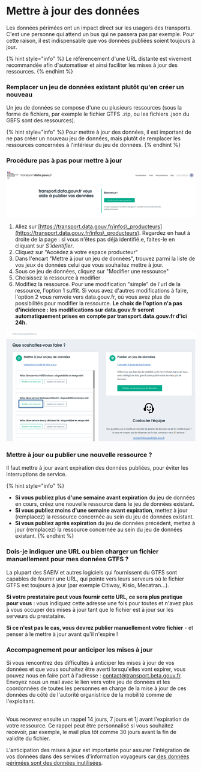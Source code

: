 # Mettre à jour des données

Les données périmées ont un impact direct sur les usagers des transports. C'est une personne qui attend un bus qui ne passera pas par exemple. Pour cette raison, il est indispensable que vos données publiées soient toujours à jour.

{% hint style="info" %}
Le référencement d'une URL distante est vivement recommandée afin d'automatiser et ainsi faciliter les mises à jour des ressources.&#x20;
{% endhint %}

### Remplacer un jeu de données existant plutôt qu'en créer un nouveau

Un jeu de données se compose d'une ou plusieurs ressources (sous la forme de fichiers, par exemple le fichier GTFS .zip, ou les fichiers .json du GBFS sont des ressources).

{% hint style="info" %}
Pour mettre à jour des données, il est important de ne pas créer un nouveau jeu de données, mais plutôt de remplacer les ressources concernées à l'intérieur du jeu de données.
{% endhint %}

### Procédure pas à pas pour mettre à jour

![](../.gitbook/assets/screenshot-from-2021-05-20-09-12-59.png)

1. Allez sur [https://transport.data.gouv.fr/infos\_producteurs](https://transport.data.gouv.fr/infos\_producteurs). Regardez en haut à droite de la page : si vous n'êtes pas déjà identifié.e, faites-le en cliquant sur _S'identifier_.
2. Cliquez sur "Accédez à votre espace producteur"
3. Dans l'encart "Mettre à jour un jeu de données", trouvez parmi la liste de vos jeux de données celui que vous souhaitez mettre à jour.
4. Sous ce jeu de données, cliquez sur "Modifier une ressource"
5. Choisissez la ressource à modifier
6. Modifiez la ressource. Pour une modification "simple" de l'url de la ressource, l'option 1 suffit. Si vous avez d'autres modifications à faire, l'option 2 vous renvoie vers data.gouv.fr, où vous avez plus de possibilités pour modifier la ressource. **Le choix de l'option n'a pas d'incidence : les modifications sur data.gouv.fr seront automatiquement prises en compte par transport.data.gouv.fr d'ici 24h.**

![](../.gitbook/assets/screenshot-from-2021-05-20-09-21-03.png)

### Mettre à jour ou publier une nouvelle ressource ?

Il faut mettre à jour avant expiration des données publiées, pour éviter les interruptions de service.

{% hint style="info" %}
* **Si vous publiez plus d'une semaine avant expiration** du jeu de données en cours, créez une nouvelle ressource dans le jeu de données existant.
* **Si vous publiez moins d'une semaine avant expiration**, mettez à jour (remplacez) la ressource concernée au sein du jeu de données existant.
* **Si vous publiez après expiration** du jeu de données précédent, mettez à jour (remplacez) la ressource concernée au sein du jeu de données existant.
{% endhint %}

### Dois-je indiquer une URL ou bien charger un fichier manuellement pour mes données GTFS ?

La plupart des SAEIV et autres logiciels qui fournissent du GTFS sont capables de fournir une URL, qui pointe vers leurs serveurs où le fichier GTFS est toujours à jour (par exemple Citiway, Kisio, Mecatran...).&#x20;

**Si votre prestataire peut vous fournir cette URL, ce sera plus pratique pour vous** : vous indiquez cette adresse une fois pour toutes et n'avez plus à vous occuper des mises à jour tant  que le fichier est à jour sur les serveurs du prestataire.

**Si ce n'est pas le cas, vous devrez publier manuellement votre fichier** - et penser à le mettre à jour avant qu'il n'expire !

### Accompagnement pour anticiper les mises à jour&#x20;

Si vous rencontrez des difficultés à anticiper les mises à jour de vos données et que vous souhaitez être averti lorsqu'elles vont expirer, vous pouvez nous en faire part à l'adresse : [contact@transport.beta.gouv.fr](mailto:contact@transport.beta.gouv.fr). \
Envoyez nous un mail avec le lien vers votre jeu de données et les coordonnées de toutes les personnes en charge de la mise à jour de ces données du côté de l'autorité organistrice de la mobilité comme de l'exploitant.&#x20;

\
Vous recevrez ensuite un rappel 14 jours, 7 jours et 1j avant l'expiration de votre ressource. Ce rappel peut être personnalisé si vous souhaitez recevoir, par exemple, le mail plus tôt comme 30 jours avant la fin de validite du fichier.

L'anticipation des mises à jour est importante pour assurer l'intégration de vos données dans des services d'information voyageurs car[ des données périmées sont des données inutilisées](https://blog.transport.data.gouv.fr/billets/donn%C3%A9es-p%C3%A9rim%C3%A9es-donn%C3%A9es-inutilis%C3%A9es/).&#x20;

###
